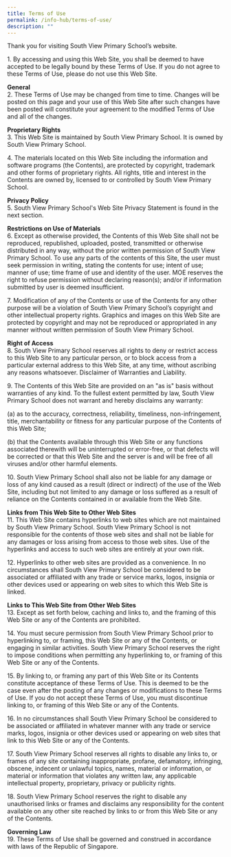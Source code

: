 ```yaml
---
title: Terms of Use
permalink: /info-hub/terms-of-use/
description: ""
---
```

<p>Thank you for visiting South View Primary School&rsquo;s website.</p>
<p>1. By accessing and using this Web Site, you shall be deemed to have accepted to be legally bound by these Terms of Use. If you do not agree to these Terms of Use, please do not use this Web Site.</p>
<p><strong>General<br /></strong>2. These Terms of Use may be changed from time to time. Changes will be posted on this page and your use of this Web Site after such changes have been posted will constitute your agreement to the modified Terms of Use and all of the changes.</p>
<p><strong>Proprietary Rights<br /></strong>3. This Web Site is maintained by South View Primary School. It is owned by South View Primary School.</p>
<p>4. The materials located on this Web Site including the information and software programs (the Contents), are protected by copyright, trademark and other forms of proprietary rights. All rights, title and interest in the Contents are owned by, licensed to or controlled by South View Primary School.</p>
<p><strong>Privacy Policy<br /></strong>5. South View Primary School's Web Site Privacy Statement is found in the next section.</p>
<p><strong>Restrictions on Use of Materials<br /></strong>6. Except as otherwise provided, the Contents of this Web Site shall not be reproduced, republished, uploaded, posted, transmitted or otherwise distributed in any way, without the prior written permission of South View Primary School. To use any parts of the contents of this Site, the user must seek permission in writing, stating the contents for use; intent of use; manner of use; time frame of use and identity of the user. MOE reserves the right to refuse permission without declaring reason(s); and/or if information submitted by user is deemed insufficient.</p>
<p>7. Modification of any of the Contents or use of the Contents for any other purpose will be a violation of South View Primary School&rsquo;s copyright and other intellectual property rights. Graphics and images on this Web Site are protected by copyright and may not be reproduced or appropriated in any manner without written permission of South View Primary School.</p>
<p><strong>Right of Access<br /></strong>8. South View Primary School reserves all rights to deny or restrict access to this Web Site to any particular person, or to block access from a particular external address to this Web Site, at any time, without ascribing any reasons whatsoever. Disclaimer of Warranties and Liability.</p>
<p>9. The Contents of this Web Site are provided on an "as is" basis without warranties of any kind. To the fullest extent permitted by law, South View Primary School does not warrant and hereby disclaims any warranty:</p>
<p>(a) as to the accuracy, correctness, reliability, timeliness, non-infringement, title, merchantability or fitness for any particular purpose of the Contents of this Web Site;</p>
<p>(b) that the Contents available through this Web Site or any functions associated therewith will be uninterrupted or error-free, or that defects will be corrected or that this Web Site and the server is and will be free of all viruses and/or other harmful elements.</p>
<p>10. South View Primary School shall also not be liable for any damage or loss of any kind caused as a result (direct or indirect) of the use of the Web Site, including but not limited to any damage or loss suffered as a result of reliance on the Contents contained in or available from the Web Site.</p>
<p><strong>Links from This Web Site to Other Web Sites<br /></strong>11. This Web Site contains hyperlinks to web sites which are not maintained by South View Primary School. South View Primary School is not responsible for the contents of those web sites and shall not be liable for any damages or loss arising from access to those web sites. Use of the hyperlinks and access to such web sites are entirely at your own risk.</p>
<p>12. Hyperlinks to other web sites are provided as a convenience. In no circumstances shall South View Primary School be considered to be associated or affiliated with any trade or service marks, logos, insignia or other devices used or appearing on web sites to which this Web Site is linked.</p>
<p><strong>Links to This Web Site from Other Web Sites<br /></strong>13. Except as set forth below, caching and links to, and the framing of this Web Site or any of the Contents are prohibited.</p>
<p>14. You must secure permission from South View Primary School prior to hyperlinking to, or framing, this Web Site or any of the Contents, or engaging in similar activities. South View Primary School reserves the right to impose conditions when permitting any hyperlinking to, or framing of this Web Site or any of the Contents.</p>
<p>15. By linking to, or framing any part of this Web Site or its Contents constitute acceptance of these Terms of Use. This is deemed to be the case even after the posting of any changes or modifications to these Terms of Use. If you do not accept these Terms of Use, you must discontinue linking to, or framing of this Web Site or any of the Contents.</p>
<p>16. In no circumstances shall South View Primary School be considered to be associated or affiliated in whatever manner with any trade or service marks, logos, insignia or other devices used or appearing on web sites that link to this Web Site or any of the Contents.</p>
<p>17. South View Primary School reserves all rights to disable any links to, or frames of any site containing inappropriate, profane, defamatory, infringing, obscene, indecent or unlawful topics, names, material or information, or material or information that violates any written law, any applicable intellectual property, proprietary, privacy or publicity rights.</p>
<p>18. South View Primary School reserves the right to disable any unauthorised links or frames and disclaims any responsibility for the content available on any other site reached by links to or from this Web Site or any of the Contents.</p>
<p><strong>Governing Law<br /></strong>19. These Terms of Use shall be governed and construed in accordance with laws of the Republic of Singapore.</p>
